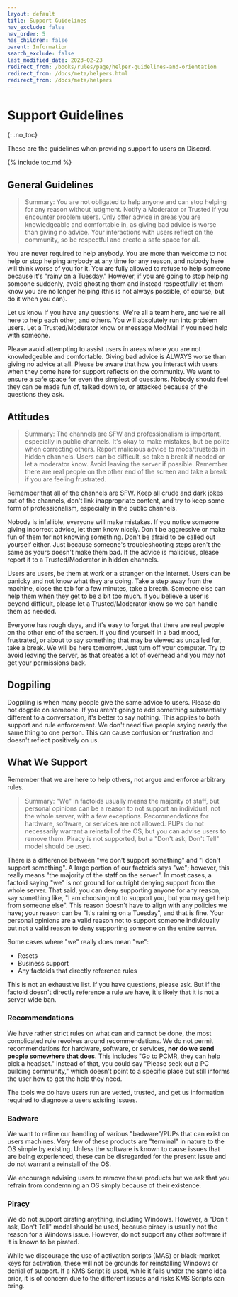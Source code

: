 ```yaml
---
layout: default
title: Support Guidelines
nav_exclude: false
nav_order: 5
has_children: false
parent: Information
search_exclude: false
last_modified_date: 2023-02-23
redirect_from: /books/rules/page/helper-guidelines-and-orientation
redirect_from: /docs/meta/helpers.html
redirect_from: /docs/meta/helpers
---
```


# Support Guidelines
{: .no_toc}

These are the guidelines when providing support to users on Discord.

{% include toc.md %}

## General Guidelines

> Summary: You are not obligated to help anyone and can stop helping for any reason without judgment. Notify a Moderator or Trusted if you encounter problem users. Only offer advice in areas you are knowledgeable and comfortable in, as giving bad advice is worse than giving no advice. Your interactions with users reflect on the community, so be respectful and create a safe space for all. 

You are never required to help anybody. You are more than welcome to not help or stop helping anybody at any time for any reason, and 
nobody here will think worse of you for it. You are fully allowed to refuse to help someone because it's "rainy on a Tuesday." However, if you are going to stop helping someone suddenly, avoid ghosting them and instead respectfully let them know you are no longer helping (this is not always possible, of course, but do it when you can).

Let us know if you have any questions. We're all a team here, and we're all here to help each other, and others. You will absolutely run 
into problem users. Let a Trusted/Moderator know or message ModMail if you need help with someone.

Please avoid attempting to assist users in areas where you are not knowledgeable and comfortable. Giving bad advice is ALWAYS worse than 
giving no advice at all. Please be aware that how you interact with users when they come here for support reflects on the community. 
We want to ensure a safe space for even the simplest of questions. Nobody should feel they can be made fun of, talked down to, or attacked 
because of the questions they ask. 

## Attitudes

> Summary: The channels are SFW and professionalism is important, especially in public channels. It's okay to make mistakes, but be polite when correcting others. Report malicious advice to mods/trusteds in hidden channels. Users can be difficult, so take a break if needed or let a moderator know. Avoid leaving the server if possible. Remember there are real people on the other end of the screen and take a break if you are feeling frustrated.

Remember that all of the channels are SFW. Keep all crude and dark jokes out of the channels, don't link inappropriate content, and try to keep 
some form of professionalism, especially in the public channels.

Nobody is infallible, everyone will make mistakes. If you notice someone giving incorrect advice, let them know nicely. Don't be aggressive or 
make fun of them for not knowing something. Don't be afraid to be called out yourself either. Just because someone's troubleshooting steps aren't 
the same as yours doesn't make them bad. If the advice is malicious, please report it to a Trusted/Moderator in hidden channels.

Users are users, be them at work or a stranger on the Internet. Users can be panicky and not know what they are doing. Take a step away from the 
machine, close the tab for a few minutes, take a breath. Someone else can help them when they get to be a bit too much. If you believe a user is 
beyond difficult, please let a Trusted/Moderator know so we can handle them as needed.

Everyone has rough days, and it's easy to forget that there are real people on the other end of the screen. If you find yourself in a bad mood, 
frustrated, or about to say something that may be viewed as uncalled for, take a break. We will be here tomorrow. Just turn off your computer. 
Try to avoid leaving the server, as that creates a lot of overhead and you may not get your permissions back.

## Dogpiling

Dogpiling is when many people give the same advice to users. Please do not dogpile on someone. If you aren't going to add something substantially
different to a conversation, it's better to say nothing. This applies to both support and rule enforcement. We don't need five people saying 
nearly the same thing to one person. This can cause confusion or frustration and doesn't reflect positively on us.

## What We Support

Remember that we are here to help others, not argue and enforce arbitrary rules.

> Summary: "We" in factoids usually means the majority of staff, but personal opinions can be a reason to not support an individual, not the whole server, with a few exceptions. Recommendations for hardware, software, or services are not allowed. PUPs do not necessarily warrant a reinstall of the OS, but you can advise users to remove them. Piracy is not supported, but a "Don't ask, Don't Tell" model should be used.

There is a difference between "we don't support something" and "I don't support something". A large portion of our factoids says
"we"; however, this really means "the majority of the staff on the server". In most cases, a factoid saying "we" is not ground for
outright denying support from the whole server. That said, you can deny supporting anyone for any reason; say something like,
"I am choosing not to support you, but you may get help from someone else". This reason doesn't have to align with any policies 
we have; your reason can be "It's raining on a Tuesday", and that is fine. Your personal opinions are a valid reason not to support 
someone individually but not a valid reason to deny supporting someone on the entire server.

Some cases where "we" really does mean "we":
- Resets
- Business support
- Any factoids that directly reference rules

This is not an exhaustive list. If you have questions, please ask. But if the factoid doesn't directly reference a rule we have, 
it's likely that it is not a server wide ban.

### Recommendations
We have rather strict rules on what can and cannot be done, the most complicated rule revolves around recommendations. We do not permit 
recommendations for hardware, software, or services, **nor do we send people somewhere that does**. This includes "Go to PCMR, they can 
help pick a headset." Instead of that, you could say "Please seek out a PC building community," which doesn't point to a specific place but still informs the user how to get the help they need.

The tools we do have users run are vetted, trusted, and get us information required to diagnose a users existing issues.

### Badware

We want to refine our handling of various "badware"/PUPs that can exist on users machines. Very few of these products are "terminal" in nature 
to the OS simple by existing. Unless the software is known to cause issues that are being experienced, these can be disregarded for the present 
issue 
and do not warrant a reinstall of the OS.

We encourage advising users to remove these products but we ask that you refrain from condemning an OS simply because of their existence. 

### Piracy

We do not support pirating anything, including Windows. However, a "Don't ask, Don't Tell" model should be used, because piracy is usually not
the reason for a Windows issue. However, do not support any other software if it is known to be pirated.

While we discourage the use of activation scripts (MAS) or black-market keys for activation, these will not be grounds for reinstalling Windows
or denial of support. If a KMS Script is used, while it falls under the same idea prior, it is of concern due to the different issues and risks
KMS Scripts can bring.
